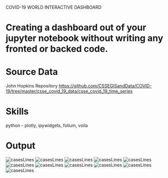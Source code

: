 COVID-19 WORLD INTERACTIVE DASHBOARD

# Creating a dashboard out of your jupyter notebook without writing any fronted or backed code.

# Source Data  
John Hopkins Repository https://github.com/CSSEGISandData/COVID-19/tree/master/csse_covid_19_data/csse_covid_19_time_series 

# Skills 
python - plotly, ipywidgets, folium, voila

# Output
![casesLines](./visuals/1.PNG)
![casesLines](./visuals/22.PNG)
![casesLines](./visuals/33.PNG)
![casesLines](./visuals/44.PNG)
![casesLines](./visuals/55.png)
![casesLines](./visuals/55..png)
![casesLines](./visuals/66.png)
![casesLines](./visuals/77.png)
![casesLines](./visuals/88.PNG)
![casesLines](./visuals/99.PNG)
![casesLines](./visuals/10.PNG)

